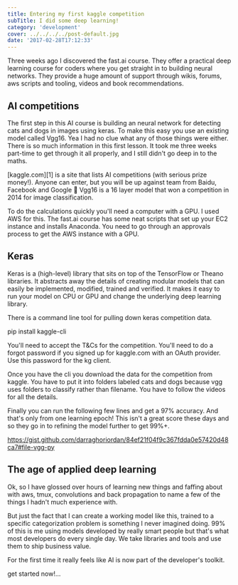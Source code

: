 ```yaml
---
title: Entering my first kaggle competition
subTitle: I did some deep learning!
category: 'development'
cover: ../../../../post-default.jpg
date: '2017-02-28T17:12:33'
---
```


Three weeks ago I discovered the fast.ai course. They offer a practical deep learning course for coders where you get straight in to building neural networks. They provide a huge amount of support through wikis, forums, aws scripts and tooling, videos and book recommendations.

## AI competitions

The first step in this AI course is building an neural network for detecting cats and dogs in images using keras. To make this easy you use an existing model called Vgg16. Yea I had no clue what any of those things were either. There is so much information in this first lesson. It took me three weeks part-time to get through it all properly, and I still didn't go deep in to the maths.

[kaggle.com][1] is a site that lists AI competitions (with serious prize money!). Anyone can enter, but you will be up against team from Baidu, Facebook and Google 🙂 Vgg16 is a 16 layer model that won a competition in 2014 for image classification.

To do the calculations quickly you'll need a computer with a GPU. I used AWS for this. The fast.ai course has some neat scripts that set up your EC2 instance and installs Anaconda. You need to go through an approvals process to get the AWS instance with a GPU.

## Keras

Keras is a (high-level) library that sits on top of the TensorFlow or Theano libraries. It abstracts away the details of creating modular models that can easily be implemented, modified, trained and verified. It makes it easy to run your model on CPU or GPU and change the underlying deep learning library.

There is a command line tool for pulling down keras competition data.
  
  
 pip install kaggle-cli

You'll need to accept the T&Cs for the competition. You'll need to do a forgot password if you signed up for kaggle.com with an OAuth provider. Use this password for the kg client.

Once you have the cli you download the data for the competition from kaggle. You have to put it into folders labeled cats and dogs because vgg uses folders to classify rather than filename. You have to follow the videos for all the details.

Finally you can run the following few lines and get a 97% accuracy. And that's only from one learning epoch! This isn't a great score these days and so they go in to refining the model further to get 99%+.

https://gist.github.com/darraghoriordan/84ef21f04f9c367fdda0e57420d48ca7#file-vgg-py

## The age of applied deep learning

Ok, so I have glossed over hours of learning new things and faffing about with aws, tmux, convolutions and back propagation to name a few of the things I hadn't much experience with.

But just the fact that I can create a working model like this, trained to a specific categorization problem is something I never imagined doing. 99% of this is me using models developed by really smart people but that's what most developers do every single day. We take libraries and tools and use them to ship business value.

For the first time it really feels like AI is now part of the developer's toolkit.

get started now!…
